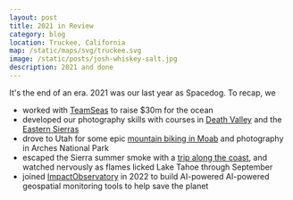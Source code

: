 ```yaml
---
layout: post
title: 2021 in Review
category: blog
location: Truckee, California
map: /static/maps/svg/truckee.svg
image: /static/posts/josh-whiskey-salt.jpg
description: 2021 and done
---
```


It's the end of an era. 2021 was our last year as Spacedog. To recap, we

- worked with [TeamSeas](/mission/teamseas/) to raise $30m for the ocean
- developed our photography skills with courses in [Death Valley](https://www.levinger.net/josh/2021/03/13/death-valley-2021) and the [Eastern Sierras](https://www.levinger.net/josh/2021/10/09/sierra-foliage)
- drove to Utah for some epic [mountain biking in Moab](https://www.levinger.net/josh/2021/05/14/mountain-biking-moab) and photography in Arches National Park
- escaped the Sierra summer smoke with a [trip along the coast](https://www.levinger.net/josh/2021/09/12/escape-to-the-coast), and watched nervously as flames licked Lake Tahoe through September
- joined [ImpactObservatory](/mission/impactobservatory/) in 2022 to build AI-powered AI-powered geospatial monitoring tools to help save the planet
